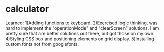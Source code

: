 # calculator
Learned:
1)Adding functions to keyboard.
2)Exercised logic thinking, was hard to implement the "operationMode" and "clearScreen" solutions. I'am pretty sure that are better solutions out there, but got those on my own.
4)Styling CSS box and positioning elements on grid display.
5)Installing custom fonts not from googlefonts.
